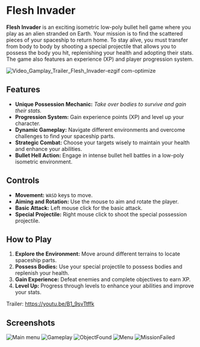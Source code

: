 # Flesh Invader

**Flesh Invader** is an exciting isometric low-poly bullet hell game where you play as an alien stranded on Earth. Your mission is to find the scattered pieces of your spaceship to return home. To stay alive, you must transfer from body to body by shooting a special projectile that allows you to possess the body you hit, replenishing your health and adopting their stats. The game also features an experience (XP) and player progression system.

![Video_Gamplay_Trailer_Flesh_Invader-ezgif com-optimize](https://github.com/user-attachments/assets/09c075ff-c9a0-4d6b-839e-b5321dea143b)

## Features

- **Unique Possession Mechanic:** _Take over bodies to survive and gain their stats._
- **Progression System:** Gain experience points (XP) and level up your character.
- **Dynamic Gameplay:** Navigate different environments and overcome challenges to find your spaceship parts.
- **Strategic Combat:** Choose your targets wisely to maintain your health and enhance your abilities.
- **Bullet Hell Action:** Engage in intense bullet hell battles in a low-poly isometric environment.

## Controls

- **Movement:** `WASD` keys to move.
- **Aiming and Rotation:** Use the mouse to aim and rotate the player.
- **Basic Attack:** Left mouse click for the basic attack.
- **Special Projectile:** Right mouse click to shoot the special possession projectile.

## How to Play

1. **Explore the Environment:** Move around different terrains to locate spaceship parts.
2. **Possess Bodies:** Use your special projectile to possess bodies and replenish your health.
3. **Gain Experience:** Defeat enemies and complete objectives to earn XP.
4. **Level Up:** Progress through levels to enhance your abilities and improve your stats.

Trailer: https://youtu.be/B1_9svTtffk

## Screenshots

![Main menu](https://github.com/user-attachments/assets/bfcbbed2-4f8f-449d-817e-1976bc48abc1)
![Gameplay](https://github.com/user-attachments/assets/78c78f7f-d696-49a5-8461-c0ce61f059c2)
![ObjectFound](https://github.com/user-attachments/assets/678c927e-ff4f-4834-80c5-ff9646a0009d)
![Menu](https://github.com/user-attachments/assets/b3e32180-f451-4d54-80c3-2557341425ef)
![MissionFailed](https://github.com/user-attachments/assets/86ea18b6-d1eb-4539-a120-f973fc0a498e)

